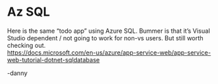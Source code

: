 
# Az SQL
Here is the same “todo app” using Azure SQL.  Bummer is that it’s Visual Studio dependent  / not going to work for non-vs users.  But still worth checking out.   
https://docs.microsoft.com/en-us/azure/app-service-web/app-service-web-tutorial-dotnet-sqldatabase 

-danny
 
